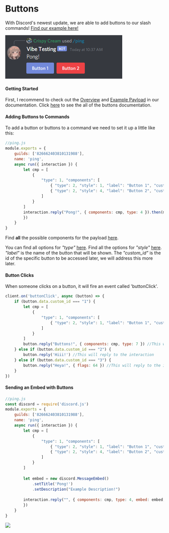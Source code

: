 # Buttons

With Discord's newest update, we are able to add buttons to our slash commands! [Find our example here!](https://github.com/GmBodhi/shandler-buttons)

![](../../.gitbook/assets/image%20%283%29%20%282%29.png)

#### Getting Started

First, I recommend to check out the [Overview](buttons-documentation.md#overview) and [Example Payload](buttons-documentation.md#example-payload) in our documentation. Click [here](buttons-documentation.md) to see the all of the buttons documentation.

#### Adding Buttons to Commands <a id="adding-buttons-to-commands"></a>

To add a button or buttons to a command we need to set it up a little like this:

```javascript
//ping.js
module.exports = {
    guilds: ['826662403810131988'],
    name: 'ping',
    async run({ interaction }) {
        let cmp = [
            {
                "type": 1, "components": [
                    { "type": 2, "style": 1, "label": "Button 1", "custom_id": "1" }, //this is your first button
                    { "type": 2, "style": 4, "label": "Button 2", "custom_id": "2" } //this is your second button
                ]
            }
        ]
        interaction.reply("Pong!", { components: cmp, type: 4 }).then(m => {
        })
    }
}
```

Find **all** the possible components for the payload [here](https://github.com/Crispy-Cream/shandler#component).

You can find all options for _"type"_ [here](https://github.com/Crispy-Cream/shandler#componenttype). Find all the options for _"style"_ [here](https://github.com/Crispy-Cream/shandler#componentstyle). _"label"_ is the name of the button that will be shown. The _"custom\_id"_ is the id of the specific button to be accessed later, we will address this more later.

#### Button Clicks <a id="button-clicks"></a>

When someone clicks on a button, it will fire an event called 'buttonClick'.

```javascript
client.on('buttonClick', async (button) => {
    if (button.data.custom_id === "1") {
        let cmp = [
            {
                "type": 1, "components": [
                    { "type": 2, "style": 1, "label": "Button 1", "custom_id": "3" },
                ]
            }
        ]
        button.reply("Buttons!", { components: cmp, type: 7 }) //This will edit the message and buttons.
    } else if (button.data.custom_id === "2") {
        button.reply('Hiii!') //This will reply to the interaction
    } else if (button.data.custom_id === "3") {
        button.reply("Heya!", { flags: 64 }) //This will reply to the interaction with an ephemeral message. 
    }
})
```

#### Sending an Embed with Buttons <a id="sending-an-embed-with-buttons"></a>

```javascript
//ping.js
const discord = require('discord.js')
module.exports = {
    guilds: ['826662403810131988'],
    name: 'ping',
    async run({ interaction }) {
        let cmp = [
            {
                "type": 1, "components": [
                    { "type": 2, "style": 1, "label": "Button 1", "custom_id": "1" },
                    { "type": 2, "style": 4, "label": "Button 2", "custom_id": "2" }
                ]
            }
        ]

        let embed = new discord.MessageEmbed()
            .setTitle('Pong!')
            .setDescription("Example Description!")

        interaction.reply("", { components: cmp, type: 4, embed: embed, }).then(m => {
        })
    }
}
```

![](https://i.imgur.com/7SoToK5.png)





